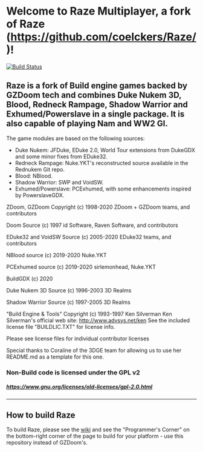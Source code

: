 # Welcome to Raze Multiplayer, a fork of Raze (https://github.com/coelckers/Raze/)!

[![Build Status](https://github.com/coelckers/Raze/workflows/Continuous%20Integration/badge.svg)](https://github.com/coelckers/Raze/actions?query=workflow%3A%22Continuous+Integration%22)

## Raze is a fork of Build engine games backed by GZDoom tech and combines Duke Nukem 3D, Blood, Redneck Rampage, Shadow Warrior and Exhumed/Powerslave in a single package. It is also capable of playing Nam and WW2 GI.

The game modules are based on the following sources:

  * Duke Nukem: JFDuke, EDuke 2.0, World Tour extensions from DukeGDX and some minor fixes from EDuke32.
  * Redneck Rampage: Nuke.YKT's reconstructed source available in the Rednukem Git repo.
  * Blood: NBlood.
  * Shadow Warrior: SWP and VoidSW.
  * Exhumed/Powerslave: PCExhumed, with some enhancements inspired by PowerslaveGDX.

ZDoom, GZDoom Copyright (c) 1998-2020 ZDoom + GZDoom teams, and contributors

Doom Source (c) 1997 id Software, Raven Software, and contributors

EDuke32 and VoidSW Source (c) 2005-2020 EDuke32 teams, and contributors

NBlood source (c) 2019-2020 Nuke.YKT

PCExhumed source (c) 2019-2020 sirlemonhead, Nuke.YKT

BuildGDX (c) 2020

Duke Nukem 3D Source (c) 1996-2003 3D Realms

Shadow Warrior Source (c) 1997-2005 3D Realms

"Build Engine & Tools" Copyright (c) 1993-1997 Ken Silverman
Ken Silverman's official web site: http://www.advsys.net/ken
See the included license file "BUILDLIC.TXT" for license info.

Please see license files for individual contributor licenses

Special thanks to Coraline of the 3DGE team for allowing us to use her README.md as a template for this one.

### Non-Build code is licensed under the GPL v2
##### https://www.gnu.org/licenses/old-licenses/gpl-2.0.html
---

## How to build Raze

To build Raze, please see the [wiki](https://zdoom.org/wiki/) and see the "Programmer's Corner" on the bottom-right corner of the page to build for your platform - use this repository instead of GZDoom's.
